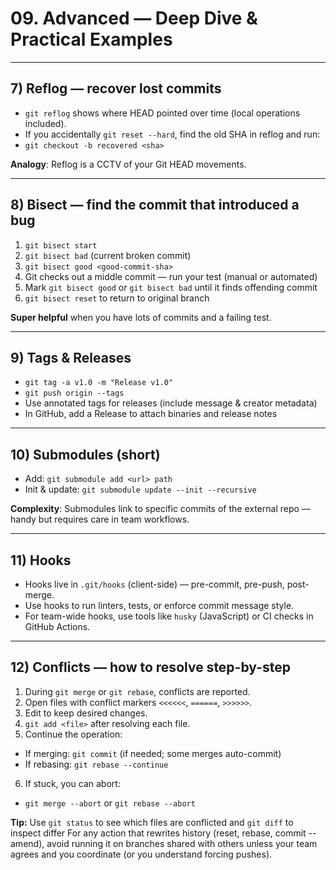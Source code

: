 # 09. Advanced — Deep Dive & Practical Examples
---


## 7) Reflog — recover lost commits


- `git reflog` shows where HEAD pointed over time (local operations included).
- If you accidentally `git reset --hard`, find the old SHA in reflog and run:
- `git checkout -b recovered <sha>`


**Analogy**: Reflog is a CCTV of your Git HEAD movements.


---


## 8) Bisect — find the commit that introduced a bug


1. `git bisect start`
2. `git bisect bad` (current broken commit)
3. `git bisect good <good-commit-sha>`
4. Git checks out a middle commit — run your test (manual or automated)
5. Mark `git bisect good` or `git bisect bad` until it finds offending commit
6. `git bisect reset` to return to original branch


**Super helpful** when you have lots of commits and a failing test.


---


## 9) Tags & Releases


- `git tag -a v1.0 -m "Release v1.0"`
- `git push origin --tags`
- Use annotated tags for releases (include message & creator metadata)
- In GitHub, add a Release to attach binaries and release notes


---


## 10) Submodules (short)


- Add: `git submodule add <url> path`
- Init & update: `git submodule update --init --recursive`


**Complexity**: Submodules link to specific commits of the external repo — handy but requires care in team workflows.


---


## 11) Hooks


- Hooks live in `.git/hooks` (client-side) — pre-commit, pre-push, post-merge.
- Use hooks to run linters, tests, or enforce commit message style.
- For team-wide hooks, use tools like `husky` (JavaScript) or CI checks in GitHub Actions.


---


## 12) Conflicts — how to resolve step-by-step


1. During `git merge` or `git rebase`, conflicts are reported.
2. Open files with conflict markers `<<<<<<`, `======`, `>>>>>>`.
3. Edit to keep desired changes.
4. `git add <file>` after resolving each file.
5. Continue the operation:
- If merging: `git commit` (if needed; some merges auto-commit)
- If rebasing: `git rebase --continue`
6. If stuck, you can abort:
- `git merge --abort` or `git rebase --abort`


**Tip:** Use `git status` to see which files are conflicted and `git diff` to inspect differ
For any action that rewrites history (reset, rebase, commit --amend), avoid running it on branches shared with others unless your team agrees and you coordinate (or you understand forcing pushes).
